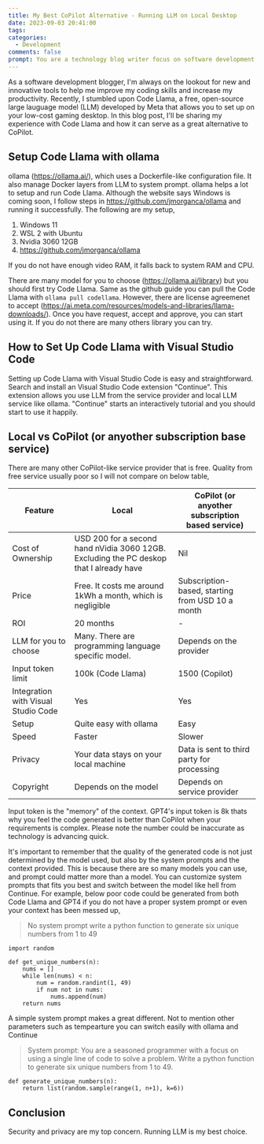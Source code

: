```yaml
---
title: My Best CoPilot Alternative - Running LLM on Local Desktop
date: 2023-09-03 20:41:00
tags:
categories:
  - Development
comments: false
prompt: You are a technology blog writer focus on software development. Write a blog with title "My Best CoPilot Alternative - Code Llama Local" . The blog introduce my code llama setup on my local desktop with a nVidia display card 3060 12GB ram. With ollama I can set it run on wsl2 and integrate with visual studio code with extension "Continue". this solution is free. and can be faster than service like copilot. use a table to describe pros and cons between code llama running locally and copilot. you are a technology blog writer focus on software development. Write a blog with title "My Best CoPilot Alternative - Code Llama Local" .  you are writing a paragraph about ollama, which uses a Dockerfile like configuration and Docker layer to manage LLM. ollama helps a lot to setup and run Code Llama on Windows WSL 2.
---
```


As a software development blogger, I'm always on the lookout for new and innovative tools to help me improve my coding skills and increase my productivity. Recently, I stumbled upon Code Llama, a free, open-source large lauguage model (LLM) developed by Meta that allows you to set up on your low-cost gaming desktop. In this blog post, I'll be sharing my experience with Code Llama and how it can serve as a great alternative to CoPilot.

## Setup Code Llama with ollama

ollama (https://ollama.ai/), which uses a Dockerfile-like configuration file. It also manage Docker layers from LLM to system prompt. ollama helps a lot to setup and run Code Llama. Although the website says Windows is coming soon, I follow steps in https://github.com/jmorganca/ollama and running it successfully. The following are my setup,
1. Windows 11
2. WSL 2 with Ubuntu
3. Nvidia 3060 12GB
4. https://github.com/jmorganca/ollama

If you do not have enough video RAM, it falls back to system RAM and CPU.

There are many model for you to choose (https://ollama.ai/library) but you should first try Code Llama. Same as the github guide you can pull the Code Llama with `ollama pull codellama`. However, there are license agreemenet to accept (https://ai.meta.com/resources/models-and-libraries/llama-downloads/). Once you have request, accept and approve, you can start using it. If you do not there are many others library you can try.

## How to Set Up Code Llama with Visual Studio Code

Setting up Code Llama with Visual Studio Code is easy and straightforward. Search and install an Visual Studio Code extension "Continue". This extension allows you use LLM from the service provider and local LLM service like ollama. "Continue" starts an interactively tutorial and you should start to use it happily.

## Local vs CoPilot (or anyother subscription base service)

There are many other CoPilot-like service provider that is free. Quality from free service usually poor so I will not compare on below table,

| Feature | Local | CoPilot (or anyother subscription based service) |
| --- | --- | --- |
| Cost of Ownership | USD 200 for a second hand nVidia 3060 12GB. Excluding the PC deskop that I already have | Nil |
| Price | Free. It costs me around 1kWh a month, which is negligible | Subscription-based, starting from USD 10 a month|
| ROI | 20 months | - |
| LLM for you to choose | Many. There are programming language specific model. | Depends on the provider |
| Input token limit | 100k (Code Llama) | 1500 (Copilot) |
| Integration with Visual Studio Code | Yes | Yes |
| Setup | Quite easy with ollama | Easy |
| Speed | Faster | Slower |
| Privacy | Your data stays on your local machine | Data is sent to third party for processing |
| Copyright | Depends on the model | Depends on service provider |

Input token is the "memory" of the context. GPT4's input token is 8k thats why you feel the code generated is better than CoPilot when your requirements is complex. Please note the number could be inaccurate as technology is advancing quick.

It's important to remember that the quality of the generated code is not just determined by the model used, but also by the system prompts and the context provided. This is because there are so many models you can use, and prompt could matter more than a model. You can customize system prompts that fits you best and switch between the model like hell from Continue. For example, below poor code could be generated from both Code Llama and GPT4 if you do not have a proper system prompt or even your context has been messed up,

> No system prompt
> write a python function to generate six unique numbers from 1 to 49 

```
import random

def get_unique_numbers(n):
    nums = []
    while len(nums) < n:
        num = random.randint(1, 49)
        if num not in nums:
            nums.append(num)
    return nums
```

A simple system prompt makes a great different. Not to mention other parameters such as tempearture you can switch easily with ollama and Continue
> System prompt: You are a seasoned programmer with a focus on using a single line of code to solve a problem.
> Write a python function to generate six unique numbers from 1 to 49.

```
def generate_unique_numbers(n):
    return list(random.sample(range(1, n+1), k=6))
```

## Conclusion

Security and privacy are my top concern. Running LLM is my best choice.
